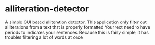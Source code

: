 # alliteration-detector
A simple GUI based alliteration detector.
This application only filter out alliterations from a text that is properly formatted
Your text need to have periods to indicates your sentences.
Because this is fairly simple, it has troubles filtering a lot of words at once
